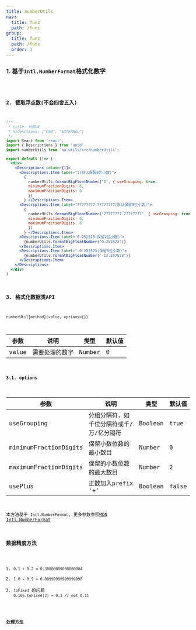 ```yaml
---
title: numberUtils
nav:
  title: func
  path: /func
group:
  title: func
  path: /func
  order: 1
---
```


### 1. 基于`Intl.NumberFormat`格式化数字
<code desc="以上保留小数位均会四舍入" hideActions='["CSB", "EXTERNAL"]' src="./demo/index.jsx" />

### 2. 截取浮点数(不会四舍五入)
```jsx
/**
 * title: 代码块
 * hideActions: ["CSB", "EXTERNAL"]
 */
import React from 'react';
import { Descriptions } from 'antd'
import numberUtils from 'aa-utils/src/numberUtils';

export default ()=> (
  <div>
    <Descriptions column={1}>
      <Descriptions.Item label="1(默认保留8位小数)">
        {
          numberUtils.formatBigFloatNumber('1', { useGrouping: true,
          minimumFractionDigits: 8,
          maximumFractionDigits: 8
          })
        } </Descriptions.Item>
      <Descriptions.Item label="77777777.77777777(默认保留8位小数)">
        {
          numberUtils.formatBigFloatNumber('77777777.77777777', { useGrouping: true,
          minimumFractionDigits: 8,
          maximumFractionDigits: 8
          })
        } </Descriptions.Item>
      <Descriptions.Item label="0.252523(保留2位小数)">
        {numberUtils.formatBigFloatNumber('0.252523')}
      </Descriptions.Item>
      <Descriptions.Item label="-0.252523(保留3位小数)">
        {numberUtils.formatBigFloatNumber('-12.252523')}
      </Descriptions.Item>
    </Descriptions>
  </div>
)
```

### 3. 格式化数据类API
`numberUtil[method](value, options={})`

| 参数 | 说明 | 类型 | 默认值 |
| --- | --- | --- | --- |
| value | 需要处理的数字 | Number | 0 |

#### 3.1. options

| 参数 | 说明 | 类型 | 默认值 |
| --- | --- | --- | --- |
| useGrouping | 分组分隔符，如千位分隔符或千/万/亿分隔符 | Boolean | true |
| minimumFractionDigits | 保留小数位数的最小数目 | Number | 0 |
| maximumFractionDigits | 保留的小数位数的最大数目 | Number | 2 |
| usePlus | 正数加入prefix '+' | Boolean | false |



本方法基于 `Intl.NumberFormat`, 更多参数参照[MDN Intl.NumberFormat](https://developer.mozilla.org/zh-CN/docs/Web/JavaScript/Reference/Global_Objects/Intl/NumberFormat)

### 数据精度方法
1. `0.1 + 0.2 = 0.30000000000000004`
2. `1.0 - 0.9 = 0.09999999999999998`
3. `toFixed` 的问题 `0.105.toFixed(2) = 0.1 // not 0.11`

#### 处理方法
<code hideActions='["CSB", "EXTERNAL"]' src="./demo/precision.jsx" />
